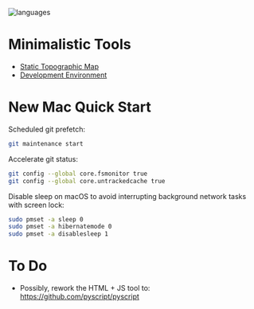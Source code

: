 ![languages](https://github-readme-stats.vercel.app/api/top-langs/?username=altermarkive&hide=roff&langs_count=10&layout=compact&hide_border=true&disable_animations=true&theme=dark)

# Minimalistic Tools

- [Static Topographic Map](https://altermarkive.github.io/altermarkive/web/topography.html)
- [Development Environment](sovereign)

# New Mac Quick Start

Scheduled git prefetch:

```bash
git maintenance start
```

Accelerate git status:

```bash
git config --global core.fsmonitor true
git config --global core.untrackedcache true
```

Disable sleep on macOS to avoid interrupting background network tasks with screen lock:

```bash
sudo pmset -a sleep 0
sudo pmset -a hibernatemode 0
sudo pmset -a disablesleep 1
```

# To Do

- Possibly, rework the HTML + JS tool to: https://github.com/pyscript/pyscript
